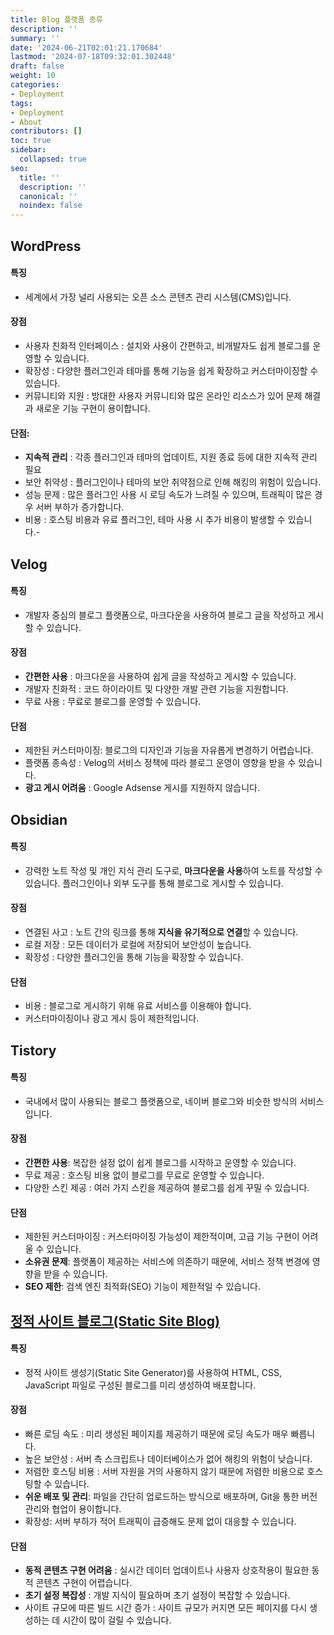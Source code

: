 ```yaml
---
title: Blog 플랫폼 종류
description: ''
summary: ''
date: '2024-06-21T02:01:21.170684'
lastmod: '2024-07-18T09:32:01.302448'
draft: false
weight: 10
categories:
- Deployment
tags:
- Deployment
- About
contributors: []
toc: true
sidebar:
  collapsed: true
seo:
  title: ''
  description: ''
  canonical: ''
  noindex: false
---
```


## WordPress

#### 특징
- 세계에서 가장 널리 사용되는 오픈 소스 콘텐츠 관리 시스템(CMS)입니다.
#### 장점
- 사용자 친화적 인터페이스 : 설치와 사용이 간편하고, 비개발자도 쉽게 블로그를 운영할 수 있습니다.
- 확장성 : 다양한 플러그인과 테마를 통해 기능을 쉽게 확장하고 커스터마이징할 수 있습니다.
- 커뮤니티와 지원 : 방대한 사용자 커뮤니티와 많은 온라인 리소스가 있어 문제 해결과 새로운 기능 구현이 용이합니다.
#### 단점:
- **지속적 관리** : 각종 플러그인과 테마의 업데이트, 지원 종료 등에 대한 지속적 관리 필요
- 보안 취약성 : 플러그인이나 테마의 보안 취약점으로 인해 해킹의 위험이 있습니다.
- 성능 문제 : 많은 플러그인 사용 시 로딩 속도가 느려질 수 있으며, 트래픽이 많은 경우 서버 부하가 증가합니다.
- 비용 : 호스팅 비용과 유료 플러그인, 테마 사용 시 추가 비용이 발생할 수 있습니다.- 

## Velog

#### 특징
- 개발자 중심의 블로그 플랫폼으로, 마크다운을 사용하여 블로그 글을 작성하고 게시할 수 있습니다.
#### 장점
- **간편한 사용** : 마크다운을 사용하여 쉽게 글을 작성하고 게시할 수 있습니다.
- 개발자 친화적 : 코드 하이라이트 및 다양한 개발 관련 기능을 지원합니다.
- 무료 사용 : 무료로 블로그를 운영할 수 있습니다.
#### 단점
- 제한된 커스터마이징: 블로그의 디자인과 기능을 자유롭게 변경하기 어렵습니다.
- 플랫폼 종속성 : Velog의 서비스 정책에 따라 블로그 운영이 영향을 받을 수 있습니다.
- **광고 게시 어려움** : Google Adsense 게시를 지원하지 않습니다.

## Obsidian

#### 특징
- 강력한 노트 작성 및 개인 지식 관리 도구로, **마크다운을 사용**하여 노트를 작성할 수 있습니다. 플러그인이나 외부 도구를 통해 블로그로 게시할 수 있습니다.
#### 장점
- 연결된 사고 : 노트 간의 링크를 통해 **지식을 유기적으로 연결**할 수 있습니다.
- 로컬 저장 : 모든 데이터가 로컬에 저장되어 보안성이 높습니다.
- 확장성 : 다양한 플러그인을 통해 기능을 확장할 수 있습니다.
#### 단점
- 비용 : 블로그로 게시하기 위해 유료 서비스를 이용해야 합니다.
- 커스터마이징이나 광고 게시 등이 제한적입니다.

## Tistory

#### 특징
- 국내에서 많이 사용되는 블로그 플랫폼으로, 네이버 블로그와 비슷한 방식의 서비스입니다.
#### 장점
- **간편한 사용**: 복잡한 설정 없이 쉽게 블로그를 시작하고 운영할 수 있습니다.
- 무료 제공 : 호스팅 비용 없이 블로그를 무료로 운영할 수 있습니다.
- 다양한 스킨 제공 : 여러 가지 스킨을 제공하여 블로그를 쉽게 꾸밀 수 있습니다.
#### 단점
- 제한된 커스터마이징 : 커스터마이징 가능성이 제한적이며, 고급 기능 구현이 어려울 수 있습니다.
- **소유권 문제**: 플랫폼이 제공하는 서비스에 의존하기 때문에, 서비스 정책 변경에 영향을 받을 수 있습니다.
- **SEO 제한**: 검색 엔진 최적화(SEO) 기능이 제한적일 수 있습니다.

## [정적 사이트 블로그(Static Site Blog)](StaticSite%20Blog%20종류.md)

#### 특징
- 정적 사이트 생성기(Static Site Generator)를 사용하여 HTML, CSS, JavaScript 파일로 구성된 블로그를 미리 생성하여 배포합니다.
#### 장점
- 빠른 로딩 속도 : 미리 생성된 페이지를 제공하기 때문에 로딩 속도가 매우 빠릅니다.
- 높은 보안성 : 서버 측 스크립트나 데이터베이스가 없어 해킹의 위험이 낮습니다.
- 저렴한 호스팅 비용 : 서버 자원을 거의 사용하지 않기 때문에 저렴한 비용으로 호스팅할 수 있습니다.
- **쉬운 배포 및 관리**: 파일을 간단히 업로드하는 방식으로 배포하며, Git을 통한 버전 관리와 협업이 용이합니다.
- 확장성: 서버 부하가 적어 트래픽이 급증해도 문제 없이 대응할 수 있습니다.
#### 단점
- **동적 콘텐츠 구현 어려움** : 실시간 데이터 업데이트나 사용자 상호작용이 필요한 동적 콘텐츠 구현이 어렵습니다.
- **초기 설정 복잡성** : 개발 지식이 필요하며 초기 설정이 복잡할 수 있습니다.
- 사이트 규모에 따른 빌드 시간 증가 : 사이트 규모가 커지면 모든 페이지를 다시 생성하는 데 시간이 많이 걸릴 수 있습니다.